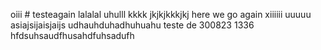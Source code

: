 oiii # testeagain
lalalal
uhulll
kkkk
jkjkjkkkjkj
here we go again
xiiiiii
uuuuu
asiajsijaisjaijs
udhauhduhadhuhuahu
teste de 300823 1336
hfdsuhsaudfhusahdfuhsadufh
